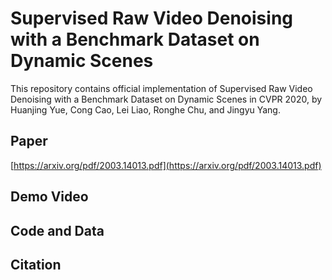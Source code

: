 # Supervised Raw Video Denoising with a Benchmark Dataset on Dynamic Scenes

This repository contains official implementation of Supervised Raw Video Denoising with a Benchmark Dataset on Dynamic Scenes in CVPR 2020, by Huanjing Yue, Cong Cao, Lei Liao, Ronghe Chu, and Jingyu Yang.

## Paper

[https://arxiv.org/pdf/2003.14013.pdf](https://arxiv.org/pdf/2003.14013.pdf)<br/>

## Demo Video

## Code and Data

## Citation
